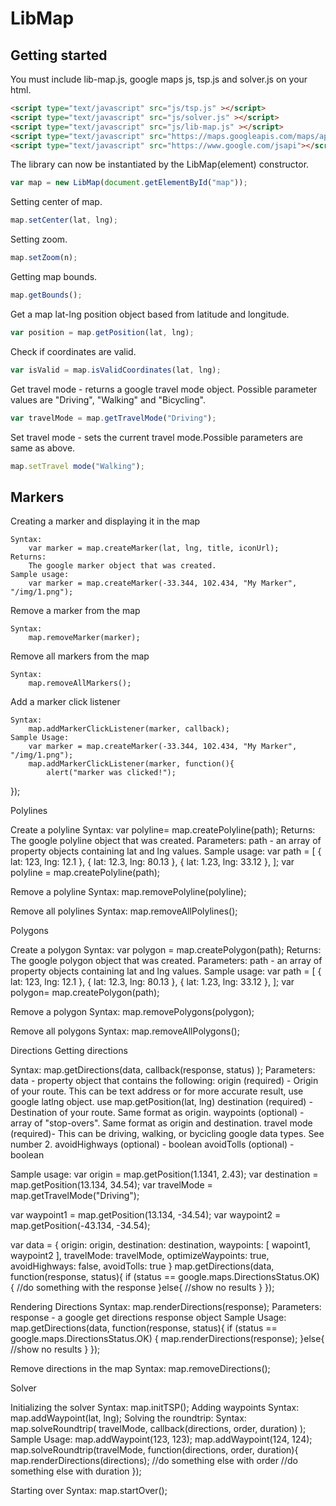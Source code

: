 LibMap
=======

Getting started
---------------

You must include lib-map.js, google maps js, tsp.js and solver.js on your html.

``` html
<script type="text/javascript" src="js/tsp.js" ></script>
<script type="text/javascript" src="js/solver.js" ></script>
<script type="text/javascript" src="js/lib-map.js" ></script>
<script type="text/javascript" src="https://maps.googleapis.com/maps/api/js?key=AIzaSyDs-yHEIicm_0EdS7tPpBS65f090YRtg2U"></script>
<script type="text/javascript" src="https://www.google.com/jsapi"></script>
```

The library can now be instantiated by the LibMap(element) constructor.

``` javascript
var map = new LibMap(document.getElementById("map"));
```

Setting center of map.

``` javascript
map.setCenter(lat, lng);
```

Setting zoom.

``` javascript
map.setZoom(n);
```

Getting map bounds.

``` javascript
map.getBounds();
```

Get a map lat-lng position object based from latitude and longitude.

``` javascript
var position = map.getPosition(lat, lng);
```

Check if coordinates are valid.

``` javascript
var isValid = map.isValidCoordinates(lat, lng);
```

Get travel mode - returns a google travel mode object. Possible parameter values are "Driving", "Walking" and "Bicycling".

``` javascript
var travelMode = map.getTravelMode("Driving");
```

Set travel mode - sets the current travel mode.Possible parameters are same as above.

``` javascript
map.setTravel mode("Walking");
```

Markers
-------

Creating a marker and displaying it in the map
	
	Syntax: 
		var marker = map.createMarker(lat, lng, title, iconUrl);
	Returns: 
		The google marker object that was created.
	Sample usage:
		var marker = map.createMarker(-33.344, 102.434, "My Marker", "/img/1.png");

Remove a marker from the map
	
	Syntax:
		map.removeMarker(marker);

Remove all markers from the map

	Syntax:
		map.removeAllMarkers();

Add a marker click listener

	Syntax:
		map.addMarkerClickListener(marker, callback);
	Sample Usage:
		var marker = map.createMarker(-33.344, 102.434, "My Marker", "/img/1.png");
		map.addMarkerClickListener(marker, function(){
			alert("marker was clicked!");
});


Polylines

Create a polyline
Syntax: 
		var polyline= map.createPolyline(path);
	Returns: 
		The google polyline object that was created.
	Parameters:
		path - an array of property objects containing lat and lng values.
	Sample usage:
		var path = [
			{ lat: 123, lng: 12.1 },
			{ lat: 12.3, lng: 80.13 },
			{ lat: 1.23, lng: 33.12 },
		];
		var polyline = map.createPolyline(path);

Remove a polyline
Syntax: 
map.removePolyline(polyline);

Remove all polylines
Syntax: 
map.removeAllPolylines();

Polygons

Create a polygon
Syntax: 
		var polygon = map.createPolygon(path);
	Returns: 
		The google polygon object that was created.
	Parameters:
		path - an array of property objects containing lat and lng values.
	Sample usage:
		var path = [
			{ lat: 123, lng: 12.1 },
			{ lat: 12.3, lng: 80.13 },
			{ lat: 1.23, lng: 33.12 },
		];
		var polygon= map.createPolygon(path);

Remove a polygon
Syntax: 
map.removePolygons(polygon);

Remove all polygons
Syntax: 
map.removeAllPolygons();

Directions
Getting directions

Syntax:
	map.getDirections(data, callback(response, status) );
Parameters:
	data - property object that contains the following:
		origin (required) - Origin of your route. This can be text address or for more accurate result, use google latlng object. use map.getPosition(lat, lng)
		destination (required) - Destination of your route. Same format as origin.
		waypoints (optional) - array of "stop-overs". Same format as origin and destination.
		travel mode (required)- This can be driving, walking, or bycicling google data types. See number 2.
		avoidHighways (optional) - boolean
		avoidTolls (optional) - boolean

Sample usage:
	var origin = map.getPosition(1.1341, 2.43);
var destination = map.getPosition(13.134, 34.54);
	var travelMode = map.getTravelMode("Driving");

var waypoint1 = map.getPosition(13.134, -34.54);
var waypoint2 = map.getPosition(-43.134, -34.54);

var data = {
	 	origin: origin,
		destination: destination,
	 	waypoints: [ wapoint1, waypoint2 ],
	 	travelMode: travelMode,
	 	optimizeWaypoints: true,
	 	avoidHighways: false,
  		avoidTolls: true
	}
	map.getDirections(data, function(response, status){
if (status == google.maps.DirectionsStatus.OK) {
			//do something with the response
}else{
			//show no results
}
});
		
Rendering Directions
Syntax:
	map.renderDirections(response);
Parameters:
	response - a google get directions response object
Sample Usage:
	map.getDirections(data, function(response, status){
if (status == google.maps.DirectionsStatus.OK) {
		map.renderDirections(response);
}else{
		//show no results
}
});
	
Remove directions in the map
Syntax:
	map.removeDirections();

Solver

Initializing the solver
	Syntax:
		map.initTSP();
Adding waypoints
	Syntax:
		map.addWaypoint(lat, lng);
Solving the roundtrip:
Syntax:
	map.solveRoundtrip( travelMode, callback(directions, order, duration) );
Sample Usage:
map.addWaypoint(123, 123);
map.addWaypoint(124, 124);
map.solveRoundtrip(travelMode, function(directions, order, duration){
		map.renderDirections(directions);
		//do something else with order 
		//do something else with duration
	});

Starting over
Syntax:
	map.startOver();
